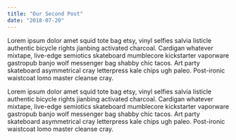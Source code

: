 ```yaml
---
title: "Our Second Post"
date: "2018-07-20"
---
```


Lorem ipsum dolor amet squid tote bag etsy, vinyl selfies salvia listicle authentic bicycle rights jianbing activated charcoal. Cardigan whatever mixtape, live-edge semiotics skateboard mumblecore kickstarter<!--- end ---> vaporware gastropub banjo wolf messenger bag shabby chic tacos. Art party skateboard asymmetrical cray letterpress kale chips ugh paleo. Post-ironic waistcoat lomo master cleanse cray.

Lorem ipsum dolor amet squid tote bag etsy, vinyl selfies salvia listicle authentic bicycle rights jianbing activated charcoal. Cardigan whatever mixtape, live-edge semiotics skateboard mumblecore kickstarter vaporware gastropub banjo wolf messenger bag shabby chic tacos. Art party skateboard asymmetrical cray letterpress kale chips ugh paleo. Post-ironic waistcoat lomo master cleanse cray.
